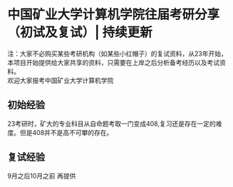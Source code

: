 # 中国矿业大学计算机学院往届考研分享（初试及复试）| 持续更新
注：大家不必购买某些考研机构（如某些小红帽子）的复试资料，从23年开始，本项目开始提供给大家共享的资料，只需要在上岸之后分析备考经历以及考试资料。   
欢迎大家报考中国矿业大学计算机学院
## 初始经验
  23考研时，矿大的专业科目从自命题考取一门变成408,复习还是存在一定的难度。但是408并不是高不可攀的存在。
## 复试经验
  9月之后10月之前 再提供

